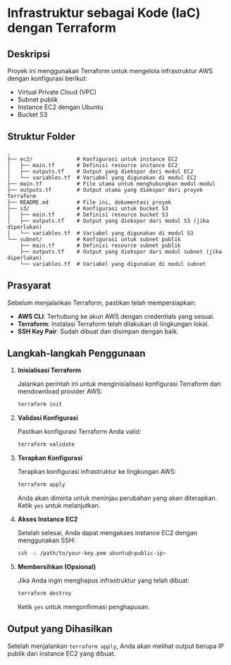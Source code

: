 # Infrastruktur sebagai Kode (IaC) dengan Terraform

## Deskripsi

Proyek ini menggunakan Terraform untuk mengelola infrastruktur AWS dengan konfigurasi berikut:

- Virtual Private Cloud (VPC)
- Subnet publik
- Instance EC2 dengan Ubuntu
- Bucket S3

## Struktur Folder

```plaintext
.
├── ec2/              # Konfigurasi untuk instance EC2
│   ├── main.tf       # Definisi resource instance EC2
│   ├── outputs.tf    # Output yang diekspor dari modul EC2
│   └── variables.tf  # Variabel yang digunakan di modul EC2
├── main.tf           # File utama untuk menghubungkan modul-modul
├── outputs.tf        # Output utama yang diekspor dari proyek Terraform
├── README.md         # File ini, dokumentasi proyek
├── s3/               # Konfigurasi untuk bucket S3
│   ├── main.tf       # Definisi resource bucket S3
│   ├── outputs.tf    # Output yang diekspor dari modul S3 (jika diperlukan)
│   └── variables.tf  # Variabel yang digunakan di modul S3
└── subnet/           # Konfigurasi untuk subnet publik
    ├── main.tf       # Definisi resource subnet publik
    ├── outputs.tf    # Output yang diekspor dari modul subnet (jika diperlukan)
    └── variables.tf  # Variabel yang digunakan di modul subnet
```

## Prasyarat

Sebelum menjalankan Terraform, pastikan telah mempersiapkan:

- **AWS CLI**: Terhubung ke akun AWS dengan credentials yang sesuai.
- **Terraform**: Instalasi Terraform telah dilakukan di lingkungan lokal.
- **SSH Key Pair**: Sudah dibuat dan disimpan dengan baik.

## Langkah-langkah Penggunaan

1. **Inisialisasi Terraform**

   Jalankan perintah ini untuk menginisialisasi konfigurasi Terraform dan mendownload provider AWS:

   ```sh
   terraform init
   ```

2. **Validasi Konfigurasi**

   Pastikan konfigurasi Terraform Anda valid:

   ```sh
   terraform validate
   ```

3. **Terapkan Konfigurasi**

   Terapkan konfigurasi infrastruktur ke lingkungan AWS:

   ```sh
   terraform apply
   ```

   Anda akan diminta untuk meninjau perubahan yang akan diterapkan. Ketik `yes` untuk melanjutkan.

4. **Akses Instance EC2**

   Setelah selesai, Anda dapat mengakses instance EC2 dengan menggunakan SSH:

   ```sh
   ssh -i /path/to/your-key.pem ubuntu@<public-ip>
   ```

5. **Membersihkan (Opsional)**

   Jika Anda ingin menghapus infrastruktur yang telah dibuat:

   ```sh
   terraform destroy
   ```

   Ketik `yes` untuk mengonfirmasi penghapusan.

## Output yang Dihasilkan

Setelah menjalankan `terraform apply`, Anda akan melihat output berupa IP publik dari instance EC2 yang dibuat.